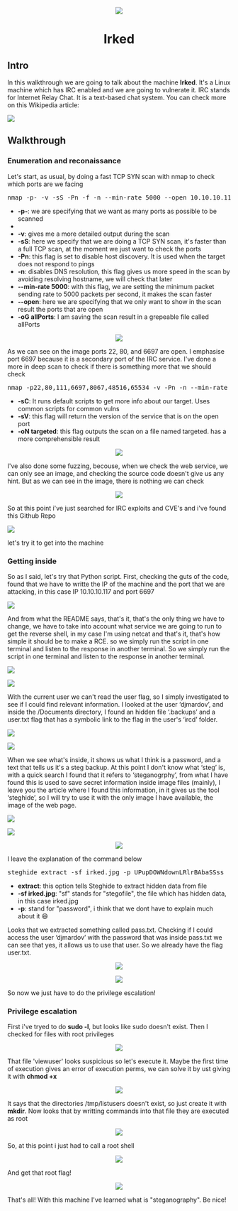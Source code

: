 <p align="center">
  <img src="![0](https://github.com/user-attachments/assets/61f230cd-0531-4f59-8615-f6642b947a1b)">
</p>
<h1 align="center">Irked</h1>

<h2>Intro</h2>

<p>In this walkthrough we are going to talk about the machine <strong>Irked</strong>. It's a Linux machine which has IRC enabled and we are going to vulnerate it. IRC stands for Internet Relay Chat. It is a text-based chat system. You can check more on this Wikipedia article:</p>

<a href="https://github.com/wiki/IRC"><img src="https://gh-card.dev/repos/wiki/IRC.svg"></a>

<h2>Walkthrough</h2>

<h3>Enumeration and reconaissance</h3>

<p>Let's start, as usual, by doing a fast TCP SYN scan with nmap to check which ports are we facing</p>

<pre>nmap -p- -v -sS -Pn -f -n --min-rate 5000 --open 10.10.10.117 -oG allPorts</pre>

<ul>
  <li><strong>-p-</strong>: we are specifying that we want as many ports as possible to be scanned<li>
  <li><strong>-v</strong>: gives me a more detailed output during the scan</li>
  <li><strong>-sS</strong>: here we specify that we are doing a TCP SYN scan, it's faster than a full TCP scan, at the moment we just want to check the ports</li>
  <li><strong>-Pn</strong>: this flag is set to disable host discovery. It is used when the target does not respond to pings</li>
  <li><strong>-n</strong>: disables DNS resolution, this flag gives us more speed in the scan by avoiding resolving hostname, we will check that later</li>
  <li><strong>--min-rate 5000</strong>: with this flag, we are setting the minimum packet sending rate to 5000 packets per second, it makes the scan faster</li>
  <li><strong>--open</strong>: here we are specifying that we only want to show in the scan result the ports that are open</li>
  <li><strong>-oG allPorts</strong>: I am saving the scan result in a grepeable file called allPorts</li>
</ul>

<p align="center">
  <img src="![1](https://github.com/user-attachments/assets/791a9ec5-e470-425f-ade9-e97c1f8a3b73)">
</p>

<p>As we can see on the image ports 22, 80, and 6697 are open. I emphasise port 6697 because it is a secondary port of the IRC service. I've done a more in deep scan to check if there is something more that we should check</p>

<pre>nmap -p22,80,111,6697,8067,48516,65534 -v -Pn -n --min-rate 5000 --open -sCV 10.10.10.117 -oN targeted</pre>

<ul>
  <li><strong>-sC</strong>: It runs default scripts to get more info about our target. Uses common scripts for common vulns</li>
  <li><strong>-sV</strong>: this flag will return the version of the service that is on the open port</li>
  <li><strong>-oN targeted</strong>: this flag outputs the scan on a file named targeted. has a more comprehensible result</li>
</ul>

<p align="center">
  <img src="![1 1](https://github.com/user-attachments/assets/e1e0d316-2fe7-4eb3-a5fb-4ccc167ed628)">
</p>

<p>I've also done some fuzzing, becouse, when we check the web service, we can only see an image, and checking the source code doesn't give us any hint. But as we can see in the image, there is nothing we can check</p>

<p align="center">
  <img src="![1 2](https://github.com/user-attachments/assets/818cac89-c995-47a8-9d9c-37d69e66ed0f)">
</p>

<p>So at this point i've just searched for IRC exploits and CVE's and i've found this Github Repo</p>

<a href="https://github.com/Ranger11Danger/UnrealIRCd-3.2.8.1-Backdoor"><img src="https://gh-card.dev/repos/Ranger11Danger/UnrealIRCd-3.2.8.1-Backdoor.svg"></a>

<p>let's try it to get into the machine</p>

<h3>Getting inside</h3>

<p>So as I said, let's try that Python script. First, checking the guts of the code, found that we have to writte the IP of the machine and the port that we are attacking, in this case IP 10.10.10.117 and port 6697</p>

<p>
  <img src="![2](https://github.com/user-attachments/assets/aff86932-4ab9-44d7-93ab-58c06c00d660)">
</p>

<p>And from what the README says, that's it, that's the only thing we have to change, we have to take into account what service we are going to run to get the reverse shell, in my case I'm using netcat and that's it, that's how simple it should be to make a RCE. so we simply run the script in one terminal and listen to the response in another terminal. So we simply run the script in one terminal and listen to the response in another terminal.</p>

<p>
  <img src="![2 1](https://github.com/user-attachments/assets/87c7556d-844c-49ed-9231-4395101c8e76)">
</p>

<p>
  <img src="![2 2](https://github.com/user-attachments/assets/89e0dbb4-dc9d-4a52-bfec-2a7cf990ece0)">
</p>

<p>With the current user we can't read the user flag, so I simply investigated to see if I could find relevant information. I looked at the user ‘djmardov’, and inside the /Documents directory, I found an hidden file ‘.backups’ and a user.txt flag that has a symbolic link to the flag in the user's ‘ircd’ folder.</p>

<p>
  <img src="![2 3](https://github.com/user-attachments/assets/c3e317fa-0987-4078-b203-332ed702c656)">
</p>

<p>
  <img src="![2 4](https://github.com/user-attachments/assets/510b6c47-6906-47d9-be92-3397b24a9fe0)">
</p>

<p>When we see what's inside, it shows us what I think is a password, and a text that tells us it's a steg backup. At this point I don't know what ‘steg’ is, with a quick search I found that it refers to ‘steganogrphy’, from what I have found this is used to save secret information inside image files (mainly), I leave you the article where I found this information, in it gives us the tool ‘steghide’, so I will try to use it with the only image I have available, the image of the web page.</p>

<a href="https://github.com/articles/steganography-how-to-hide-data-in-images-and-extract-them"><img src="https://gh-card.dev/repos/articles/steganography-how-to-hide-data-in-images-and-extract-them.svg"></a>

<p>
  <img src="![2 6](https://github.com/user-attachments/assets/cc8b0950-57d8-40ea-9e8a-557d74d32442)">
</p>

<p align="center">
  <img src="![2 7](https://github.com/user-attachments/assets/6885de55-e4d3-4dc7-86ca-7d7a665a6316)">
</p>

<p>I leave the explanation of the command below</p>

<pre>steghide extract -sf irked.jpg -p UPupDOWNdownLRlrBAbaSSss</pre>

<ul>
  <li><strong>extract</strong>: this option tells Steghide to extract hidden data from file</li>
  <li><strong>-sf irked.jpg</strong>: "sf" stands for "stegofile", the file which has hidden data, in this case irked.jpg</li>
  <li><strong>-p</strong>: stand for "password", i think that we dont have to explain much about it 😄</li>
</ul>

<p>Looks that we extracted something called pass.txt. Checking if I could access the user ‘djmardov’ with the password that was inside pass.txt we can see that yes, it allows us to use that user. So we already have the flag user.txt.</p>

<p align="center">
  <img src="![2 8](https://github.com/user-attachments/assets/36c380ba-4b62-4eeb-8eaf-97a17aab8cd3)">
</p>

<p align="center">
  <img src="![2 9](https://github.com/user-attachments/assets/3edea30d-1156-4e20-a020-e2179b924e37)">
</p>

<p>So now we just have to do the privilege escalation!</p>

<h3>Privilege escalation</h3>

<p>First i've tryed to do <strong>sudo -l</strong>, but looks like sudo doesn't exist. Then I checked for files with root privileges</p>

<p align="center">
  <img src="![3](https://github.com/user-attachments/assets/b778e732-1f95-4fec-826e-6d736d73fd91)">
</p>

<p>That file 'viewuser' looks suspicious so let's execute it. Maybe the first time of execution gives an error of execution perms, we can solve it by ust giving it with <strong>chmod +x</strong></p>

<p align="center">
  <img src="![3 1](https://github.com/user-attachments/assets/9b7eecbb-5e2d-4f43-834b-c0eef99efebb)">
</p>

<p>It says that the directories /tmp/listusers doesn't exist, so just create it with <strong>mkdir</strong>. Now looks that by writting commands into that file they are executed as root</p>

<p align="center">
  <img src="![3 2](https://github.com/user-attachments/assets/a5cc2521-4e9b-48e5-90df-1f8c5a02cc23)">
</p>

<p>So, at this point i just had to call a root shell</p>

<p align="center">
  <img src="![3 3](https://github.com/user-attachments/assets/513312f8-27cf-49b8-ac73-9ee9a3b08999)">
</p>

<p>And get that root flag!</p>

<p align="center">
  <img src="![3 4](https://github.com/user-attachments/assets/10736b65-bf0e-4691-819c-f4866464977e)">
</p>

<p>That's all! With this machine I've learned what is "steganography". Be nice!</p>
